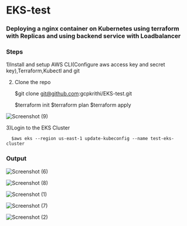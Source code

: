 # EKS-test

### Deploying  a nginx container on   Kubernetes using terraform with Replicas and using backend service with Loadbalancer 

### Steps
   1)Install and setup AWS CLI(Configure aws access key and secret key),Terraform,Kubectl and git 
   
   2) Clone the repo 
   
      $git clone git@github.com:gcpkrithi/EKS-test.git
   
      $terraform init 
      $terraform plan 
      $terraform apply
      
      
 ![Screenshot (9)](https://user-images.githubusercontent.com/128479929/226618285-86ddd03c-3f1f-46ec-9b00-557c810e2c38.png)
   
   3)Login to the EKS Cluster 
      
      $aws eks --region us-east-1 update-kubeconfig --name test-eks-cluster
   
 ### Output
 

 ![Screenshot (6)](https://user-images.githubusercontent.com/128479929/226608329-c5da0b0e-5e06-46f9-9c14-997f03d5296f.png)




![Screenshot (8)](https://user-images.githubusercontent.com/128479929/226609871-9896dedb-1789-45a7-8611-816e9f7b7542.png)


![Screenshot (1)](https://user-images.githubusercontent.com/128479929/226609199-19586091-e0cc-464a-9a6c-b8e791a9f66f.png)


![Screenshot (7)](https://user-images.githubusercontent.com/128479929/226609004-094c68a3-8113-45c5-add9-347334e63e7f.png)


![Screenshot (2)](https://user-images.githubusercontent.com/128479929/226606943-9dcaa998-63a0-4d2f-ba94-80ba6791aa02.png)


 
   
